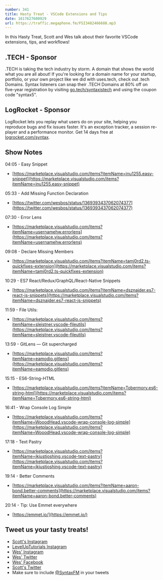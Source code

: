 ```yaml
---
number: 341
title: Hasty Treat - VSCode Extensions and Tips
date: 1617627600929
url: https://traffic.megaphone.fm/FSI3482466688.mp3
---
```


In this Hasty Treat, Scott and Wes talk about their favorite VSCode extensions, tips, and workflows!

## .TECH - Sponsor
.TECH is taking the tech industry by storm. A domain that shows the world what you are all about! If you're looking for a domain name for your startup, portfolio, or your own project like we did with uses.tech, check out .tech Domains. Syntax listeners can snap their .TECH Domains at 80% off on five-year registration by visiting [go.tech/syntaxistech](https://go.tech/syntaxistech) and using the coupon code "syntax5".

## LogRocket - Sponsor
LogRocket lets you replay what users do on your site, helping you reproduce bugs and fix issues faster. It's an exception tracker, a session re-player and a performance monitor. Get 14 days free at [logrocket.com/syntax](https://logrocket.com/syntax).

## Show Notes
04:05 - Easy Snippet
* [https://marketplace.visualstudio.com/items?itemName=inu1255.easy-snippet](https://marketplace.visualstudio.com/items?itemName=inu1255.easy-snippet)

05:33 - Add Missing Function Declaration
* [https://twitter.com/wesbos/status/1369393437062074377](https://twitter.com/wesbos/status/1369393437062074377)

07:30 - Error Lens
* [https://marketplace.visualstudio.com/items?itemName=usernamehw.errorlens](https://marketplace.visualstudio.com/items?itemName=usernamehw.errorlens)

09:08 - Declare Missing Members
* [https://marketplace.visualstudio.com/items?itemName=tamj0rd2.ts-quickfixes-extension](https://marketplace.visualstudio.com/items?itemName=tamj0rd2.ts-quickfixes-extension)

10:29 - ES7 React/Redux/GraphQL/React-Native Snippets
* [https://marketplace.visualstudio.com/items?itemName=dsznajder.es7-react-js-snippets](https://marketplace.visualstudio.com/items?itemName=dsznajder.es7-react-js-snippets)

11:59 - File Utils:
* [https://marketplace.visualstudio.com/items?itemName=sleistner.vscode-fileutils](https://marketplace.visualstudio.com/items?itemName=sleistner.vscode-fileutils)

13:59 - GitLens — Git supercharged
* [https://marketplace.visualstudio.com/items?itemName=eamodio.gitlens](https://marketplace.visualstudio.com/items?itemName=eamodio.gitlens)

15:15 - ES6-String-HTML
* [https://marketplace.visualstudio.com/items?itemName=Tobermory.es6-string-html](https://marketplace.visualstudio.com/items?itemName=Tobermory.es6-string-html)

16:41 - Wrap Console Log Simple
* [https://marketplace.visualstudio.com/items?itemName=WooodHead.vscode-wrap-console-log-simple](https://marketplace.visualstudio.com/items?itemName=WooodHead.vscode-wrap-console-log-simple)

17:18 - Text Pastry
* [https://marketplace.visualstudio.com/items?itemName=jkjustjoshing.vscode-text-pastry](https://marketplace.visualstudio.com/items?itemName=jkjustjoshing.vscode-text-pastry)

19:14 - Better Comments
* [https://marketplace.visualstudio.com/items?itemName=aaron-bond.better-comments](https://marketplace.visualstudio.com/items?itemName=aaron-bond.better-comments)

20:14 - Tip: Use Emmet everywhere
* [https://emmet.io/](https://emmet.io/)

## Tweet us your tasty treats!
* [Scott's Instagram](https://www.instagram.com/stolinski/)
* [LevelUpTutorials Instagram](https://www.instagram.com/LevelUpTutorials/)
* [Wes' Instagram](https://www.instagram.com/wesbos/)
* [Wes' Twitter](https://twitter.com/wesbos)
* [Wes' Facebook](https://www.facebook.com/wesbos.developer)
* [Scott's Twitter](https://twitter.com/stolinski)
* Make sure to include [@SyntaxFM](https://twitter.com/SyntaxFM) in your tweets